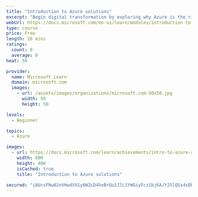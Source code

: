 ```yaml
---
title: "Introduction to Azure solutions"
excerpt: "Begin digital transformation by exploring why Azure is the right platform for your organization and the value Azure can bring. See how Azure enables you to empower employees, engage customers, optimize operations, and transform products."
webUrl: https://docs.microsoft.com/en-us/learn/modules/introduction-to-azure-solutions/
type: course
price: Free
length: 26 mins
ratings:
  count: 0
  average: 0
heat: 50

provider:
  name: Microsoft Learn
  domain: microsoft.com
  images:
    - url: /assets/images/organizations/microsoft.com-50x50.jpg
      width: 50
      height: 50

levels:
  - Beginner

topics:
  - Azure

images:
  - url: https://docs.microsoft.com/learn/achievements/intro-to-azure-areas-and-solutions-social.png
    width: 800
    height: 400
    isCached: true
    title: "Introduction to Azure solutions"

secured: "iAUcsFNw02nVHwdVX1y6W2LD4hoB+Qu1JlL1YWGiyFcz1bjKA/YJSlQSs4sDhrzPZimGzy50qjOpuDQy72wH05CE92a/iJnsVjqU8/gf2moODJ1zWRcPzJkR3wJL8gXgYBn5i+9DTtt2cEA9XvY/DXrjncaj26+VoVgENk+DiZfg0j5BGm1bKKiYGPiUouzRQc82qGYj9S1yig35jRh+BXvCGSWTmbvGPpaYEy7lBd07/1xFBW/LyFHwzXoUgyxEvF3zICu8XonTaJNXne9nHbXvFepO0d9KN1fOLoMaAUKv/k0PK9KIFmuTuLeGpLEz3GdtLCplIEcriY+1N34etfbQOUCCSbAnCc/RevwK53dfSzI31j0swK6V4kV8QW/lsY7HPSBlHVwl6PYoh++EKA==;AJBJlPmq09N8Ill56odeHQ=="
---
```


